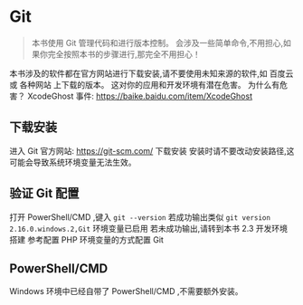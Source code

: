 # Git

> 本书使用 Git 管理代码和进行版本控制。 
会涉及一些简单命令,不用担心,如果你完全按照本书的步骤进行,那完全不用担心！

本书涉及的软件都在官方网站进行下载安装,请不要使用未知来源的软件,如 百度云 或 各种网站 上下载的版本。 
这对你的应用和开发环境有潜在危害。 
为什么有危害？ XcodeGhost 事件: https://baike.baidu.com/item/XcodeGhost

## 下载安装

进入 Git 官方网站: https://git-scm.com/ 下载安装
安装时请不要改动安装路径,这可能会导致系统环境变量无法生效。

## 验证 Git 配置

打开 PowerShell/CMD ,键入
`git --version`
若成功输出类似 `git version 2.16.0.windows.2,Git` 环境变量已启用 
若未成功输出,请转到本书 2.3 开发环境搭建 参考配置 PHP 环境变量的方式配置 Git

## PowerShell/CMD

Windows 环境中已经自带了 PowerShell/CMD ,不需要额外安装。